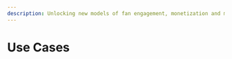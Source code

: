 ```yaml
---
description: Unlocking new models of fan engagement, monetization and music distribution
---
```


# Use Cases

